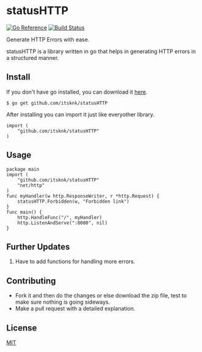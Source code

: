 # statusHTTP
[![Go Reference](https://pkg.go.dev/badge/github.com/itsknk/statusHTTP.svg)](https://pkg.go.dev/github.com/itsknk/statusHTTP)
[![Build Status](https://travis-ci.com/itsknk/statusHTTP.svg?branch=master)](https://travis-ci.com/itsknk/statusHTTP)

Generate HTTP Errors with ease.

statusHTTP is a library written in go that helps in generating HTTP errors in a structured manner.

## Install
If you don't have go installed, you can download it [here](https://golang.org/doc/install).
```
$ go get github.com/itsknk/statusHTTP
``` 
After installing you can import it just like everyother library.
```
import (
    "github.com/itsknk/statusHTTP"
)
```
## Usage
```
package main
import (
    "github.com/itsknk/statusHTTP"
	"net/http"
)
func myHandler(w http.ResponseWriter, r *http.Request) {
	statusHTTP.Forbidden(w, "Forbidden link")
}
func main() {
	http.HandleFunc("/", myHandler)
	http.ListenAndServe(":8080", nil)
}
```

## Further Updates
1. Have to add functions for handling more errors.

## Contributing
- Fork it and then do the changes or else download the zip file, test to make sure nothing is going sideways.
- Make a pull request with a detailed explanation. 

## License
[MIT](https://github.com/itsknk/statusHTTP/blob/master/LICENSE)